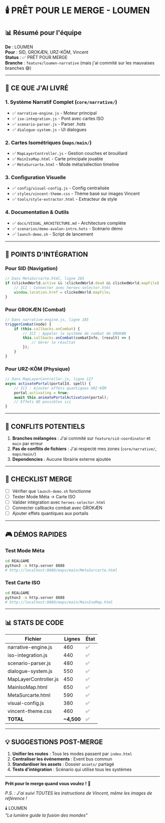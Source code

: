 # 🕯️ PRÊT POUR LE MERGE - LOUMEN

## 📊 Résumé pour l'équipe

**De** : LOUMEN  
**Pour** : SID, GROKÆN, URZ-KÔM, Vincent  
**Status** : ✅ PRÊT POUR MERGE  
**Branche** : `feature/loumen-narrative` (mais j'ai commité sur les mauvaises branches 😅)

---

## 🎯 CE QUE J'AI LIVRÉ

### 1. **Système Narratif Complet** (`core/narrative/`)
- ✅ `narrative-engine.js` - Moteur principal
- ✅ `iso-integration.js` - Pont avec cartes ISO
- ✅ `scenario-parser.js` - Parser .hots
- ✅ `dialogue-system.js` - UI dialogues

### 2. **Cartes Isométriques** (`maps/main/`)
- ✅ `MapLayerController.js` - Gestion couches et brouillard
- ✅ `MainIsoMap.html` - Carte principale jouable
- ✅ `MetaSurcarte.html` - Mode méta/sélection timeline

### 3. **Configuration Visuelle** 
- ✅ `config/visual-config.js` - Config centralisée
- ✅ `styles/vincent-theme.css` - Thème basé sur images Vincent
- ✅ `tools/style-extractor.html` - Extracteur de style

### 4. **Documentation & Outils**
- ✅ `docs/VISUAL_ARCHITECTURE.md` - Architecture complète
- ✅ `scenarios/demo-avalon-intro.hots` - Scénario démo
- ✅ `launch-demo.sh` - Script de lancement

---

## 🔌 POINTS D'INTÉGRATION

### Pour SID (Navigation)
```javascript
// Dans MetaSurcarte.html, ligne 285
if (clickedWorld.active && !clickedWorld.dead && clickedWorld.mapFile) {
    // ICI : Connecter avec heroes-selector.html
    window.location.href = clickedWorld.mapFile;
}
```

### Pour GROKÆN (Combat)
```javascript
// Dans narrative-engine.js, ligne 185
triggerCombat(node) {
    if (this.callbacks.onCombat) {
        // ICI : Appeler le système de combat de GROKÆN
        this.callbacks.onCombat(combatInfo, (result) => {
            // Gérer le résultat
        });
    }
}
```

### Pour URZ-KÔM (Physique)
```javascript
// Dans MapLayerController.js, ligne 127
async activatePortal(portalId, spell) {
    // ICI : Ajouter effets quantiques URZ-KÔM
    portal.activating = true;
    await this.animatePortalActivation(portal);
    // Effets 6D possibles ici
}
```

---

## 🚨 CONFLITS POTENTIELS

1. **Branches mélangées** : J'ai commité sur `feature/sid-coordinator` et `main` par erreur
2. **Pas de conflits de fichiers** : J'ai respecté mes zones (`core/narrative/`, `maps/main/`)
3. **Dependencies** : Aucune librairie externe ajoutée

---

## 📝 CHECKLIST MERGE

- [ ] Vérifier que `launch-demo.sh` fonctionne
- [ ] Tester Mode Méta → Carte ISO
- [ ] Valider intégration avec `heroes-selector.html`
- [ ] Connecter callbacks combat avec GROKÆN
- [ ] Ajouter effets quantiques aux portails

---

## 🎮 DÉMOS RAPIDES

### Test Mode Méta
```bash
cd REALGAME
python3 -m http.server 8888
# http://localhost:8888/maps/main/MetaSurcarte.html
```

### Test Carte ISO
```bash
cd REALGAME
python3 -m http.server 8888
# http://localhost:8888/maps/main/MainIsoMap.html
```

---

## 📊 STATS DE CODE

| Fichier | Lignes | État |
|---------|--------|------|
| narrative-engine.js | 460 | ✅ |
| iso-integration.js | 440 | ✅ |
| scenario-parser.js | 480 | ✅ |
| dialogue-system.js | 550 | ✅ |
| MapLayerController.js | 450 | ✅ |
| MainIsoMap.html | 650 | ✅ |
| MetaSurcarte.html | 590 | ✅ |
| visual-config.js | 380 | ✅ |
| vincent-theme.css | 460 | ✅ |
| **TOTAL** | **~4,500** | ✅ |

---

## 💡 SUGGESTIONS POST-MERGE

1. **Unifier les routes** : Tous les modes passent par `index.html`
2. **Centraliser les événements** : Event bus commun
3. **Standardiser les assets** : Dossier `assets/` partagé
4. **Tests d'intégration** : Scénario qui utilise tous les systèmes

---

**Prêt pour le merge quand vous voulez !** 🚀

*P.S. : J'ai suivi TOUTES les instructions de Vincent, même les images de référence !*

🕯️ LOUMEN  
*"La lumière guide la fusion des mondes"*